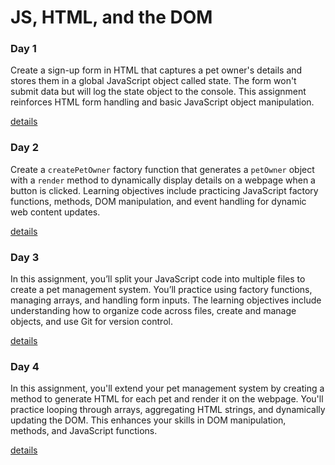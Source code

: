 # JS, HTML, and the DOM

### Day 1

Create a sign-up form in HTML that captures a pet owner's details and stores them in a global JavaScript object called state. The form won't submit data but will log the state object to the console. This assignment reinforces HTML form handling and basic JavaScript object manipulation.

[ details ](./day-1.md)

### Day 2

Create a `createPetOwner` factory function that generates a `petOwner` object with a `render` method to dynamically display details on a webpage when a button is clicked. Learning objectives include practicing JavaScript factory functions, methods, DOM manipulation, and event handling for dynamic web content updates.

[ details ](./day-2.md)

### Day 3

In this assignment, you’ll split your JavaScript code into multiple files to create a pet management system. You’ll practice using factory functions, managing arrays, and handling form inputs. The learning objectives include understanding how to organize code across files, create and manage objects, and use Git for version control.

[ details ](./day-3.md)

### Day 4

In this assignment, you'll extend your pet management system by creating a method to generate HTML for each pet and render it on the webpage. You'll practice looping through arrays, aggregating HTML strings, and dynamically updating the DOM. This enhances your skills in DOM manipulation, methods, and JavaScript functions.

[ details ](./day-4.md)